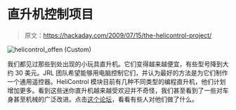 # 直升机控制项目

> 原文：<https://hackaday.com/2009/07/15/the-helicontrol-project/>

![helicontrol_offen (Custom)](img/1d3ea0339b4cf1d173fb0cde34189814.png "helicontrol_offen (Custom)")

我们都见过那些到处出现的小玩具直升机。它们变得越来越便宜，有些型号降到大约 30 美元。JRL 团队希望能够用电脑控制它们，并认为最好的方法是为它们制作一个通用遥控器。HeliControl 模块目前有几种不同类型的编程直升机，他们计划增加更多。看到这些迷你直升机越来越受欢迎并不奇怪，我们甚至看到了一些对车身甚至机械的广泛改进。点击[这个论坛](http://www.rcgroups.com/micro-helis-42/?s=c7ba09860bb46b0625c3668cef80e1e3)，看看有些人对他们做了什么。